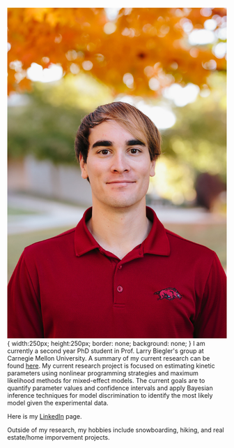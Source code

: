 ![Headshot.jpg](images/Headshot.jpg){   width:250px;
                                        height:250px;
                                        border: none;
                                        background: none;
                                      } 
I am currently a second year PhD student in Prof. Larry Biegler's group at Carnegie Mellon University. A summary of my current research can be found [here](http://numero.cheme.cmu.edu/research.html). My current research project is focused on estimating kinetic parameters using nonlinear programming strategies and maximum likelihood methods for mixed-effect models. The current goals are to quantify parameter values and confidence intervals and apply Bayesian inference techniques for model discrimination to identify the most likely model given the experimental data. 

Here is my [LinkedIn](https://www.linkedin.com/in/tom-krumpolc-9b064513a/) page. 

Outside of my research, my hobbies include snowboarding, hiking, and real estate/home imporvement projects. 
